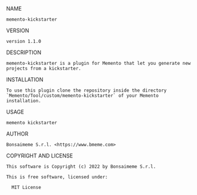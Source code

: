 NAME

    memento-kickstarter

VERSION

    version 1.1.0


DESCRIPTION

    memento-kickstarter is a plugin for Memento that let you generate new projects from a kickstarter.

INSTALLATION

    To use this plugin clone the repository inside the directory `Memento/Tool/custom/memento-kickstarter` of your Memento installation.

USAGE

    memento kickstarter

AUTHOR

    Bonsaimeme S.r.l. <https://www.bmeme.com>

COPYRIGHT AND LICENSE

    This software is Copyright (c) 2022 by Bonsaimeme S.r.l.

    This is free software, licensed under:

      MIT License

